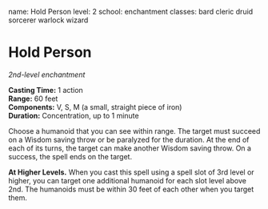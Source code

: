 name: Hold Person
level: 2
school: enchantment
classes: bard
         cleric
         druid
         sorcerer
         warlock
         wizard

# Hold Person 
_2nd-level enchantment_ 


**Casting Time:** 1 action    
**Range:** 60 feet    
**Components:** V, S, M (a small, straight piece of iron)    
**Duration:** Concentration, up to 1 minute 

Choose a humanoid that you can see within range. The target must succeed on a Wisdom saving throw or be paralyzed for the duration. At the end of each of its turns, the target can make another Wisdom saving throw. On a success, the spell ends on the target. 

**At Higher Levels.** When you cast this spell using a spell slot of 3rd level or higher, you can target one additional humanoid for each slot level above 2nd. The humanoids must be within 30 feet of each other when you target them. 